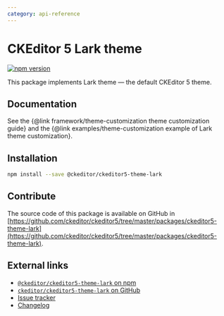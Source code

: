 ```yaml
---
category: api-reference
---
```


# CKEditor 5 Lark theme

[![npm version](https://badge.fury.io/js/%40ckeditor%2Fckeditor5-theme-lark.svg)](https://www.npmjs.com/package/@ckeditor/ckeditor5-theme-lark)

This package implements Lark theme &mdash; the default CKEditor 5 theme.

## Documentation

See the {@link framework/theme-customization theme customization guide} and the {@link examples/theme-customization example of Lark theme customization}.

## Installation

```bash
npm install --save @ckeditor/ckeditor5-theme-lark
```

## Contribute

The source code of this package is available on GitHub in [https://github.com/ckeditor/ckeditor5/tree/master/packages/ckeditor5-theme-lark](https://github.com/ckeditor/ckeditor5/tree/master/packages/ckeditor5-theme-lark).

## External links

* [`@ckeditor/ckeditor5-theme-lark` on npm](https://www.npmjs.com/package/@ckeditor/ckeditor5-theme-lark)
* [`ckeditor/ckeditor5-theme-lark` on GitHub](https://github.com/ckeditor/ckeditor5/tree/master/packages/ckeditor5-theme-lark)
* [Issue tracker](https://github.com/ckeditor/ckeditor5/issues)
* [Changelog](https://github.com/ckeditor/ckeditor5/blob/master/CHANGELOG.md)
